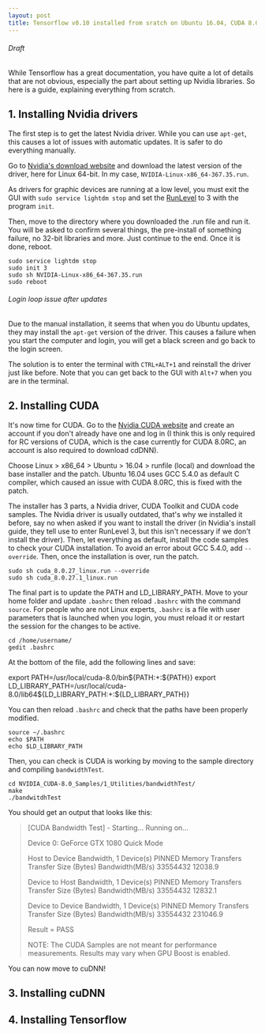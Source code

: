 ```yaml
---
layout: post
title: Tensorflow v0.10 installed from sratch on Ubuntu 16.04, CUDA 8.0RC+Patch, cuDNN v5.1 with a 1080GTX
---
```


###### Draft

While Tensorflow has a great documentation, you have quite a lot of details that are not obvious, especially the part about setting up Nvidia libraries. So here is a guide, explaining everything from scratch.

## 1. Installing Nvidia drivers

The first step is to get the latest Nvidia driver. While you can use `apt-get`, this causes a lot of issues with automatic updates. It is safer to do everything manually.

Go to [Nvidia's download website](http://www.nvidia.fr/Download/index.aspx) and download the latest version of the driver, here for Linux 64-bit. In my case, `NVIDIA-Linux-x86_64-367.35.run`.

As drivers for graphic devices are running at a low level, you must exit the GUI with `sudo service lightdm stop` and set the [RunLevel](https://fr.wikipedia.org/wiki/Run_level) to 3 with the program `init`.

Then, move to the directory where you downloaded the .run file and run it. You will be asked to confirm several things, the pre-install of something failure, no 32-bit libraries and more. Just continue to the end. Once it is done, reboot.

```
sudo service lightdm stop
sudo init 3
sudo sh NVIDIA-Linux-x86_64-367.35.run
sudo reboot
```

###### Login loop issue after updates

Due to the manual installation, it seems that when you do Ubuntu updates, they may install the `apt-get` version of the driver. This causes a failure when you start the computer and login, you will get a black screen and go back to the login screen.

The solution is to enter the terminal with `CTRL+ALT+1` and reinstall the driver just like before. Note that you can get back to the GUI with `Alt+7` when you are in the terminal.

## 2. Installing CUDA

It's now time for CUDA. Go to the [Nvidia CUDA website](https://developer.nvidia.com/cuda-release-candidate-download) and create an account if you don't already have one and log in (I think this is only required for RC versions of CUDA, which is the case currently for CUDA 8.0RC, an account is also required to download cdDNN).

Choose Linux > x86_64 > Ubuntu > 16.04 > runfile (local) and download the base installer and the patch. Ubuntu 16.04 uses GCC 5.4.0 as default C compiler, which caused an issue with CUDA 8.0RC, this is fixed with the patch.

The installer has 3 parts, a Nvidia driver, CUDA Toolkit and CUDA code samples. The Nvidia driver is usually outdated, that's why we installed it before, say no when asked if you want to install the driver (in Nvidia's install guide, they tell use to enter RunLevel 3, but this isn't necessary if we don't install the driver). Then, let everything as default, install the code samples to check your CUDA installation. To avoid an error about GCC 5.4.0, add `--override`. Then, once the installation is over, run the patch.

```
sudo sh cuda_8.0.27_linux.run --override
sudo sh cuda_8.0.27.1_linux.run
```

The final part is to update the PATH and LD_LIBRARY_PATH. Move to your home folder and update `.bashrc` then reload `.bashrc` with the command `source`. For people who are not Linux experts, `.bashrc` is a file with user parameters that is launched when you login, you must reload it or restart the session for the changes to be active.

```
cd /home/username/
gedit .bashrc
```

At the bottom of the file, add the following lines and save:

export PATH=/usr/local/cuda-8.0/bin${PATH:+:${PATH}}
export LD_LIBRARY_PATH=/usr/local/cuda-8.0/lib64${LD_LIBRARY_PATH:+:${LD_LIBRARY_PATH}}

You can then reload `.bashrc` and check that the paths have been properly modified.

```
source ~/.bashrc
echo $PATH
echo $LD_LIBRARY_PATH
```

Then, you can check is CUDA is working by moving to the sample directory and compiling `bandwidthTest`.

```
cd NVIDIA_CUDA-8.0_Samples/1_Utilities/bandwidthTest/
make
./bandwitdhTest
```

You should get an output that looks like this:

> [CUDA Bandwidth Test] - Starting...
> Running on...
> 
> Device 0: GeForce GTX 1080
> Quick Mode
> 
> Host to Device Bandwidth, 1 Device(s)
> PINNED Memory Transfers
>   Transfer Size (Bytes)	Bandwidth(MB/s)
>   33554432			12038.9
> 
> Device to Host Bandwidth, 1 Device(s)
> PINNED Memory Transfers
>   Transfer Size (Bytes)	Bandwidth(MB/s)
>   33554432			12832.1
> 
> Device to Device Bandwidth, 1 Device(s)
> PINNED Memory Transfers
>   Transfer Size (Bytes)	Bandwidth(MB/s)
>   33554432			231046.9
> 
>Result = PASS
> 
>NOTE: The CUDA Samples are not meant for performance measurements. Results may vary when GPU Boost is enabled.

You can now move to cuDNN!

## 3. Installing cuDNN

## 4. Installing Tensorflow
